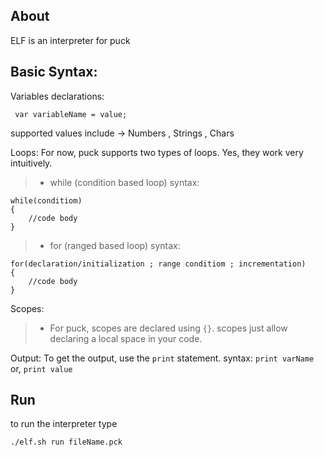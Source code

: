 ## About
ELF is an interpreter for puck

## Basic Syntax:
Variables declarations:
```
 var variableName = value;
```
supported values include -> Numbers , Strings , Chars

Loops:
For now, puck supports two types of loops.
Yes, they work very intuitively.
>* while (condition based loop)
syntax:
```
while(conditiom)
{
    //code body
}
```
>* for (ranged based loop)
syntax:
```
for(declaration/initialization ; range conditiom ; incrementation)
{
    //code body
}
```
Scopes:
>* For puck, scopes are declared using ```{}```.
scopes just allow declaring a local space in your code.

Output:
To get the output, use the ```print``` statement.
syntax:
```print varName```
or,
```print value```

## Run
to run the interpreter type
```bash
./elf.sh run fileName.pck
```

